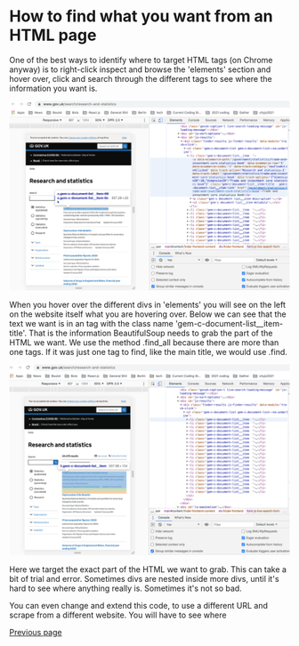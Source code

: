 # How to find what you want from an HTML page

One of the best ways to identify where to target HTML tags (on Chrome anyway) is to right-click inspect
and browse the 'elements' section and hover over, click and search through the different tags to see where
the information you want is. 

![alt text](https://github.com/jdm79/basic-bs4/blob/main/img/inspect-2.png?raw=true)



When you hover over the different divs in 'elements' you will see on the left on the website itself 
what you are hovering over. Below we can see that the text we want is in an <a> tag with the class name 'gem-c-document-list__item-title'. That is the information BeautifulSoup needs to grab the part of the HTML we want. We use the method .find_all because there are more than one tags. If it was just one tag to find, like the main title, we would use .find. 

![alt text](https://github.com/jdm79/basic-bs4/blob/main/img/inspect-3.png?raw=true)



Here we target the exact part of the HTML we want to grab. This can take a bit of trial and error. Sometimes divs are nested inside more divs, until it's hard to see where anything really is. Sometimes it's not so bad.

You can even change and extend this code, to use a different URL and scrape from a different website. You will have to see where 


[Previous page](https://github.com/jdm79/basic-bs4/blob/main/3-web-scraping-exercise-1.md)